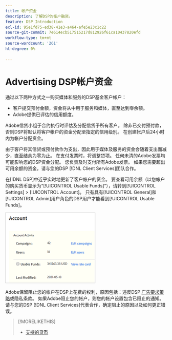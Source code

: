 ```yaml
---
title: 帐户资金
description: 了解DSP的帐户融资。
feature: DSP Introduction
exl-id: 95e1fd75-ed38-41e3-a464-afe5e23c1c22
source-git-commit: 7e614ecb517515217d812926f61ca10437820efd
workflow-type: tm+mt
source-wordcount: '261'
ht-degree: 0%

---
```


# Advertising DSP帐户资金

通过以下两种方式之一购买媒体和服务的DSP基金客户帐户：

* 客户提交预付金额，资金将从中用于服务和媒体，直至达到零余额。
* Adobe提供已评估的信用额度。

Adobe信贷小组于合约执行时评估及分配信贷予所有客户。 除非已交付预付款，否则DSP将默认将客户帐户的资金分配至指定的信用级别。 在创建帐户后24小时内为帐户分配资金。

由于客户将其信贷或预付款作为支出，因此用于媒体及服务的资金会随着支出而减少，直至结余为零为止。 在支付发票时，将调整贷项。 任何未清的Adobe发票均可能影响您的DSP资金分配。 您负责及时支付所有Adobe发票。 如果您需要超出可用余额的资金，请与您的DSP [!DNL Client Services]团队合作。

在[!DNL DSP]中近乎实时地更新了客户帐户的资金。 要查看可用余额（以您帐户的购买货币显示为“[!UICONTROL Usable Funds]”），请转到[!UICONTROL Settings] > [!UICONTROL Account]。 只有具有[!UICONTROL General]和[!UICONTROL Admin]用户角色的DSP用户才能看到[!UICONTROL Usable Funds]。

![帐户的可用资金](/help/dsp/assets/account-usable-funds.png)

Adobe保留阻止您的帐户在DSP上花费的权利，原因包括：违反DSP [广告要求策略](/help/policies/ad-requirements-policy.md)或隐私条款。 如果Adobe阻止您的帐户，则您的帐户设置包含已阻止的通知。 请与您的DSP [!DNL Client Services]代表合作，确定阻止的原因以及如何更正错误。

>[!MORELIKETHIS]
>
>* [支持的货币](/help/dsp/currency.md)
